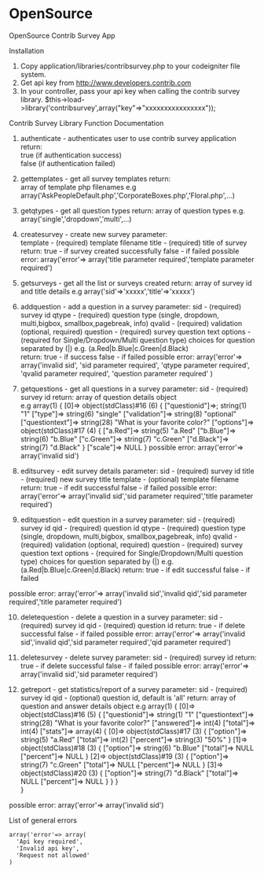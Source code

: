 OpenSource
==========

OpenSource Contrib Survey App

Installation

1. Copy application/libraries/contribsurvey.php to your codeigniter file system.
2. Get api key from http://www.developers.contrib.com 
3. In your controller, pass your api key when calling the contrib survey library.
   $this->load->library('contribsurvey',array("key"=>"xxxxxxxxxxxxxxxx"));

Contrib Survey Library Function Documentation

1. authenticate - authenticates user to use contrib survey application 
  return:<br>
        true (if authentication success)  
        false (if authentication failed)
            
2. gettemplates - get all survey templates
  return:<br>
        array of template php filenames e.g array('AskPeopleDefault.php','CorporateBoxes.php','Floral.php',...)

3. getqtypes - get all question types
  return:
        array of question types e.g. array('single','dropdown','multi',...) 

4. createsurvey - create new survey
  parameter:  
        template - (required) template filename
        title - (required) title of survey
  return:
        true - if survey created successfully
        false - if failed
  possible error:
        array('error'=> array('title parameter required','template parameter required')
        
5. getsurveys - get all the list or surveys created
  return:
        array of survey id and title details e.g   array('sid'=>'xxxxx','title'=>'xxxxx')
             
6. addquestion - add a question in a survey
  parameter:
        sid - (required) survey id
        qtype - (required)  question type (single, dropdown, multi,bigbox, smallbox,pagebreak, info)
        qvalid - (required) validation (optional, required)
        question - (required) survey question text
        options - (required for Single/Dropdown/Multi question type) choices for question separated by (|)
                  e.g. (a.Red|b.Blue|c.Green|d.Black)        
  return:
        true - if success
        false - if failed
   possible error:
        array('error'=> array('invalid sid',
                              'sid parameter required',
                              'qtype parameter required',
                              'qvalid parameter required',
                              'question parameter required'
                        )

7. getquestions - get all questions in a survey
  parameter:
        sid - (required) survey id
  return:
        array of question details object      
        e.g array(1) {
        [0]=>
        object(stdClass)#16 (6) {
          ["questionid"]=>;
          string(1) "1"
          ["type"]=>
          string(6) "single"
          ["validation"]=>
          string(8) "optional"
          ["questiontext"]=>
          string(28) "What is your favorite color?"
          ["options"]=>
          object(stdClass)#17 (4) {
            ["a.Red"]=>
            string(5) "a.Red"
            ["b.Blue"]=>
            string(6) "b.Blue"
            ["c.Green"]=>
            string(7) "c.Green"
            ["d.Black"]=>
            string(7) "d.Black"
          }
          ["scale"]=>
          NULL
        }
  possible error:
        array('error'=> array('invalid sid')
             
8. editsurvey - edit survey details
  parameter:
        sid - (required) survey id
        title - (required) new survey title
        template - (optional) template filename
  return:
        true - if edit successful
        false - if failed
  possible error:
        array('error'=> array('invalid sid','sid parameter required','title parameter required')

9. editquestion - edit question in a survey
  parameter:
        sid - (required) survey id
        qid - (required) question id
        qtype - (required)  question type (single, dropdown, multi,bigbox, smallbox,pagebreak, info)
        qvalid - (required) validation (optional, required)
        question - (required) survey question text
        options - (required for Single/Dropdown/Multi question type) choices for question separated by (|)
                  e.g. (a.Red|b.Blue|c.Green|d.Black)
  return:
        true - if edit successful
        false - if failed
        
  possible error:
        array('error'=> array('invalid sid','invalid qid','sid parameter required','title parameter required')


10. deletequestion - delete a question in a survey
  parameter:
        sid - (required) survey id
        qid - (required) question id
  return:
        true - if delete successful
        false - if failed
  possible error:
        array('error'=> array('invalid sid','invalid qid','sid parameter required','qid parameter required')

11. deletesurvey - delete survey
  parameter:
        sid - (required) survey id
  return:
        true - if delete successful
        false - if failed
  possible error:
        array('error'=> array('invalid sid','sid parameter required')

12. getreport - get statistics/report of a survey
  parameter:
        sid - (required) survey id
        qid - (optional) question id, default is 'all'
  return:
        array of question and answer details object
        e.g 
    array(1) {
    [0]=>
    object(stdClass)#16 (5) {
      ["questionid"]=>
      string(1) "1"
      ["questiontext"]=>
      string(28) "What is your favorite color?"
      ["answered"]=>
      int(4)
      ["total"]=>
      int(4)
      ["stats"]=>
      array(4) {
        [0]=>
        object(stdClass)#17 (3) {
          ["option"]=>
          string(5) "a.Red"
          ["total"]=>
          int(2)
          ["percent"]=>
          string(3) "50%"
        }
        [1]=>
        object(stdClass)#18 (3) {
          ["option"]=>
          string(6) "b.Blue"
          ["total"]=>
          NULL
          ["percent"]=>
          NULL
        }
        [2]=>
        object(stdClass)#19 (3) {
          ["option"]=>
          string(7) "c.Green"
          ["total"]=>
          NULL
          ["percent"]=>
          NULL
        }
        [3]=>
        object(stdClass)#20 (3) {
          ["option"]=>
          string(7) "d.Black"
          ["total"]=>
          NULL
          ["percent"]=>
          NULL
        }
      }
    }         
   } 
   
  possible error:
        array('error'=> array('invalid sid')
           
List of general errors
   
    array('error'=> array(
      'Api key required',
      'Invalid api key',
      'Request not allowed'
    )	  
